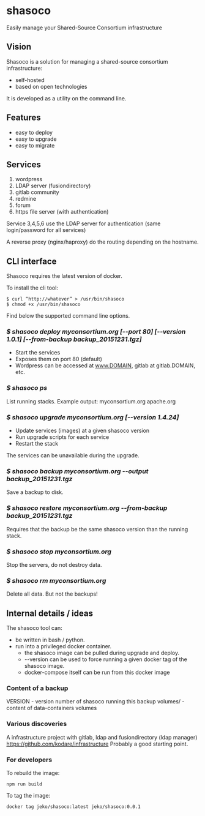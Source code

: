 # shasoco
Easily manage your Shared-Source Consortium infrastructure

## Vision

Shasoco is a solution for managing a shared-source consortium infrastructure:

 - self-hosted
 - based on open technologies

It is developed as a utility on the command line.

## Features

 - easy to deploy
 - easy to upgrade
 - easy to migrate

## Services

 1. wordpress
 2. LDAP server (fusiondirectory)
 3. gitlab community
 4. redmine
 5. forum
 6. https file server (with authentication)

Service 3,4,5,6 use the LDAP server for authentication (same login/password for all services)

A reverse proxy (nginx/haproxy) do the routing depending on the hostname.

## CLI interface

Shasoco requires the latest version of docker.

To install the cli tool:

    $ curl “http://whatever” > /usr/bin/shasoco
    $ chmod +x /usr/bin/shasoco

Find below the supported command line options.


### *$ shasoco deploy myconsortium.org [--port 80] [--version 1.0.1] [--from-backup backup_20151231.tgz]*

 - Start the services
 - Exposes them on port 80 (default)
 - Wordpress can be accessed at www.DOMAIN, gitlab at gitlab.DOMAIN, etc.

### *$ shasoco ps*

List running stacks.
Example output: myconsortium.org apache.org

### *$ shasoco upgrade myconsortium.org [--version 1.4.24]*

 - Update services (images) at a given shasoco version
 - Run upgrade scripts for each service
 - Restart the stack

The services can be unavailable during the upgrade.

### *$ shasoco backup myconsortium.org --output backup_20151231.tgz*

Save a backup to disk.

### *$ shasoco restore myconsortium.org --from-backup backup_20151231.tgz*

Requires that the backup be the same shasoco version than the running stack.

### *$ shasoco stop myconsortium.org*

Stop the servers, do not destroy data.

### *$ shasoco rm myconsortium.org*

Delete all data. But not the backups!


## Internal details / ideas

The shasoco tool can:

 - be written in bash / python.
 - run into a privileged docker container.
   - the shasoco image can be pulled during upgrade and deploy.
   - --version can be used to force running a given docker tag of the shasoco image.
   - docker-compose itself can be run from this docker image

### Content of a backup

VERSION - version number of shasoco running this backup
volumes/ - content of data-containers volumes

### Various discoveries

A infrastructure project with gitlab, ldap and fusiondirectory (ldap manager) https://github.com/kodare/infrastructure
Probably a good starting point.

### For developers

To rebuild the image:

`npm run build`

To tag the image:

`docker tag jeko/shasoco:latest jeko/shasoco:0.0.1`
